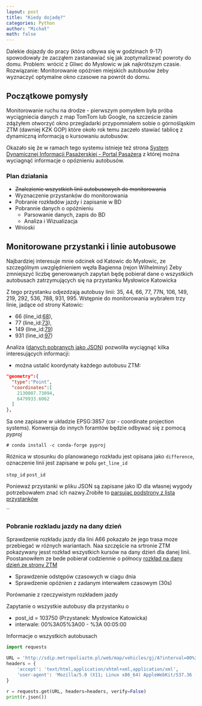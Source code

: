 ```yaml
---
layout: post
title: "Kiedy dojadę?"
categories: Python
author: "Michał"
math: false
---
```


Dalekie dojazdy do pracy (która odbywa się w godzinach 9-17) spowodowały że zacząłem zastanawiać się jak zoptymalizwać powroty do domu. 
Problem: wrócić z Gliwc do Mysłowic w jak najkrótszym czasie.
Rozwiązanie: Monitorowanie opóżnien miejskich autobusów żeby wyznaczyć optymalne okno czasowe na powrót do domu. 

## Początkowe pomysły
Monitorowanie ruchu na drodze - pierwszym pomysłem była próba wyciągniecia danych z map TomTom lub Google, na szczeście zanim zdążyłem otworzyć okno przegladarki przypomniałem sobie o górnośląskim ZTM (dawniej KZK GOP) które około rok temu zaczeło stawiać tablicę z dynamiczną informacją o kursowaniu autobusów. 

Okazało się że w ramach tego systemu istnieje też strona [System Dynamicznej Informacji Pasażerskiej - Portal Pasażera](http://sdip.metropoliaztm.pl/web/ml/map/) z której można wyciagnąć informacje o opóznieniu autobusów.

### Plan działania
* ~~Znalezienie wszystkich linii autobusowych do monitorowania~~
* Wyznaczenie przystanków do monitorowania
* Pobranie rozkładów jazdy i zapisanie w BD
* Pobrannie danych o opóżnieniu
  * Parsowanie danych, zapis do BD
  * Analiza i Wizualizacja
 * Wnioski

## Monitorowane przystanki i linie autobusowe
Najbardziej interesuje mnie odcinek od Katowic do Mysłowic, ze szczególnym uwzględnieniem węzła Bagienna (rejon Wilhelminy) Żeby zmniejszyć liczbę generowanych zapytań będę pobierał dane o wszystkich autobusach zatrzymujących się na przystanku Mysłowice Katowicka 

Z tego przystanku odjezdzają autobusy linii: 35, 44, 66, 77, 77N, 106, 149, 219, 292, 536, 788, 931, 995. Wstępnie do monitorowania wybrałem trzy linie, jadące od strony Katowic:
- 66 (line_id:[68](http://sdip.metropoliaztm.pl/web/ml/line/68)),
- 77 (line_id:[73](http://sdip.metropoliaztm.pl/web/ml/line/73)),
- 149 (line_id:[79](http://sdip.metropoliaztm.pl/web/ml/line/79))
- 931 (line_id:[97](http://sdip.metropoliaztm.pl/web/ml/line/97))

Analiza ([danych pobranych jako JSON](http://sdip.metropoliaztm.pl/web/map/vehicles/gj/A?interval=00%3A05%3A00&post_id=103750)) pozwoliła wyciągnąć kilka interesujących informacji:
* można ustalić koordynaty każdego autobusu ZTM:
```json
"geometry":{
  "type":"Point",
  "coordinates":[
    2130007.73094,
    6479933.6062
  ]
},
```

Sa one zapisane w układzie EPSG:3857 (csr - coordinate projection systems). Konwersja do innych foramtów będzie odbywać się z pomocą *pyproj*
```
# conda install -c conda-forge pyproj
```

Różnica w stosunku do planowanego rozkładu jest opisana jako `difference`, oznaczenie linii jest zapisane w polu `get_line_id`

`stop_id`
`post_id`


Ponieważ przystanki w pliku JSON są zapisane jako ID dla własnej wygody potrzebowałem znać ich nazwy.Zrobiłe to [parsując podstrony z listą przystanków](http://sdip.metropoliaztm.pl/web/ml/stop/page/1)



``

### Pobranie rozkladu jazdy na dany dzień

Sprawdzenie rozkładu jazdy dla lini A66 pokazało że jego trasa moze przebiegać w różnych wariantach. Naa szczęście na srtronie ZTM pokazywany jesst rozkład wszystkich kursów na dany dzień dla danej linii. Poostanowiłem ze bede pobierał codziennie o północy [rozkład na dany dzień ze strony ZTM](https://rj.metropoliaztm.pl/rozklady/przystanek/160056/)

- Sprawdzenie odstępów czasowych w ciagu dnia
- Sprawdzenie opóżnien z zadanym interwałem czasowym (30s)


Porównanie z rzeczywistym rozkładem jazdy

Zapytanie o wszystkie autobusy dla przystanku o 
* post_id = 103750 (Przystanek: Mysłowice Katowicka)
* interwale: 00%3A05%3A00 - %3A 00:05:00


Informacje o wszystkich autobusach 

```python
import requests

URL = 'http://sdip.metropoliaztm.pl/web/map/vehicles/gj/A?interval=00%3A05%3A00&post_id=103750'
headers = {
    'accept': 'text/html,application/xhtml+xml,application/xml',
    'user-agent': 'Mozilla/5.0 (X11; Linux x86_64) AppleWebKit/537.36 (KHTML, like Gecko) Chrome/67.0.3396.99 Safari/537.36'
}

r = requests.get(URL, headers=headers, verify=False)
print(r.json())
```
